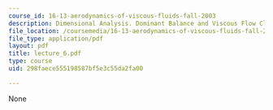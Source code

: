 ```yaml
---
course_id: 16-13-aerodynamics-of-viscous-fluids-fall-2003
description: Dimensional Analysis. Dominant Balance and Viscous Flow Classification
file_location: /coursemedia/16-13-aerodynamics-of-viscous-fluids-fall-2003/298faece555198587bf5e3c55da2fa00_lecture_6.pdf
file_type: application/pdf
layout: pdf
title: lecture_6.pdf
type: course
uid: 298faece555198587bf5e3c55da2fa00

---
```

None